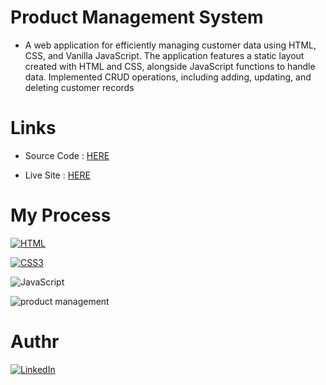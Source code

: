 # Product Management System

- A web application for efficiently managing customer data using HTML, CSS, and Vanilla JavaScript.
The application features a static layout created with HTML and CSS, alongside JavaScript functions to handle data.
Implemented CRUD operations, including adding, updating, and deleting customer records

# Links 
- Source Code : <a href="https://github.com/mohamedsamir200/Product-Management-System/tree/master" target="_blank"> HERE </a>

- Live Site : <a href="https://mohamedsamir200.github.io/Product-Management-System/" target="_blank"> HERE </a>

# My Process 
[![HTML](https://img.shields.io/badge/HTML5-E34F26?style=for-the-badge&logo=html5&logoColor=white)](https://developer.mozilla.org/fr/) 

[![CSS3](https://img.shields.io/badge/CSS3-1572B6?style=for-the-badge&logo=css3&logoColor=white)](https://developer.mozilla.org/fr/docs/Web/CSS)

![JavaScript](https://img.shields.io/badge/javascript-%23323330.svg?style=for-the-badge&logo=javascript&logoColor=%23F7DF1E)

![product management](https://github.com/mohamedsamir200/Product-Management-System/assets/105426114/d0c0b61f-d4d0-4afe-aee7-68a13da45ecb)



  

# Authr
[![LinkedIn](https://img.shields.io/badge/LinkedIn-0077B5?style=for-the-badge&logo=linkedin&logoColor=white)](https://www.linkedin.com/in/mohamed-samir-7bb66a242/)
